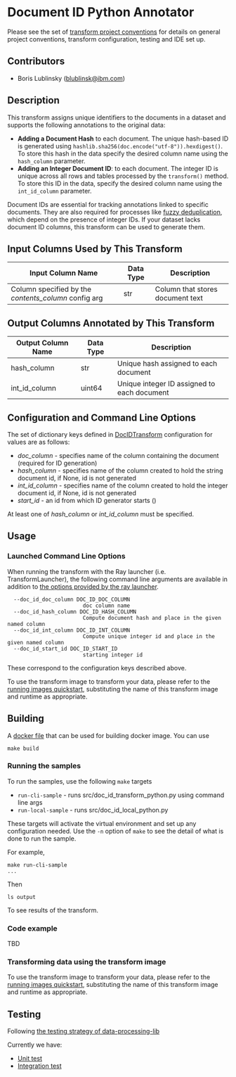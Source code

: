 # Document ID Python Annotator

Please see the set of [transform project conventions](../../../README.md) for details on general project conventions,
transform configuration, testing and IDE set up.

## Contributors
- Boris Lublinsky (blublinsk@ibm.com)

## Description

This transform assigns unique identifiers to the documents in a dataset and supports the following annotations to the
original data:
* **Adding a Document Hash** to each document. The unique hash-based ID is generated using
`hashlib.sha256(doc.encode("utf-8")).hexdigest()`. To store this hash in the data specify the desired column name using
the `hash_column` parameter.
* **Adding an Integer Document ID**: to each document. The integer ID is unique across all rows and tables processed by
the `transform()` method. To store this ID in the data, specify the desired column name using the `int_id_column`
parameter.

Document IDs are essential for tracking annotations linked to specific documents. They are also required for processes
like [fuzzy deduplication](../fdedup), which depend on the presence of integer IDs. If your dataset lacks document ID
columns, this transform can be used to generate them.

## Input Columns Used by This Transform

| Input Column Name                                    | Data Type | Description                      |
|------------------------------------------------------|-----------|----------------------------------|
| Column specified by the _contents_column_ config arg | str       | Column that stores document text |

## Output Columns Annotated by This Transform
| Output Column Name | Data Type | Description                                 |
|--------------------|-----------|---------------------------------------------|
| hash_column        | str       | Unique hash assigned to each document       |
| int_id_column      | uint64    | Unique integer ID assigned to each document |

## Configuration and Command Line Options

The set of dictionary keys defined in [DocIDTransform](src/doc_id_transform_base.py)
configuration for values are as follows:

* _doc_column_ - specifies name of the column containing the document (required for ID generation)
* _hash_column_ - specifies name of the column created to hold the string document id, if None, id is not generated
* _int_id_column_ - specifies name of the column created to hold the integer document id, if None, id is not generated
* _start_id_ - an id from which ID generator starts () 

At least one of _hash_column_ or _int_id_column_ must be specified.

## Usage

### Launched Command Line Options 
When running the transform with the Ray launcher (i.e. TransformLauncher),
the following command line arguments are available in addition to 
[the options provided by the ray launcher](../../../../data-processing-lib/doc/ray-launcher-options.md).
```
  --doc_id_doc_column DOC_ID_DOC_COLUMN
                        doc column name
  --doc_id_hash_column DOC_ID_HASH_COLUMN
                        Compute document hash and place in the given named column
  --doc_id_int_column DOC_ID_INT_COLUMN
                        Compute unique integer id and place in the given named column
  --doc_id_start_id DOC_ID_START_ID
                        starting integer id
```
These correspond to the configuration keys described above.

To use the transform image to transform your data, please refer to the 
[running images quickstart](../../../../doc/quick-start/run-transform-image.md),
substituting the name of this transform image and runtime as appropriate.

## Building

A [docker file](Dockerfile) that can be used for building docker image. You can use

```shell
make build 
```

### Running the samples
To run the samples, use the following `make` targets

* `run-cli-sample` - runs src/doc_id_transform_python.py using command line args
* `run-local-sample` - runs src/doc_id_local_python.py

These targets will activate the virtual environment and set up any configuration needed.
Use the `-n` option of `make` to see the detail of what is done to run the sample.

For example, 
```shell
make run-cli-sample
...
```
Then 
```shell
ls output
```
To see results of the transform.

### Code example

TBD

### Transforming data using the transform image

To use the transform image to transform your data, please refer to the 
[running images quickstart](../../../../doc/quick-start/run-transform-image.md),
substituting the name of this transform image and runtime as appropriate.

## Testing

Following [the testing strategy of data-processing-lib](../../../../data-processing-lib/doc/transform-testing.md)

Currently we have:
- [Unit test](test/test_doc_id_python.py)
- [Integration test](test/test_doc_id.py)
